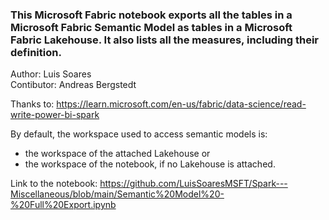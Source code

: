 ### This Microsoft Fabric notebook exports all the tables in a Microsoft Fabric Semantic Model as tables in a Microsoft Fabric Lakehouse. It also lists all the measures, including their definition.

Author: Luis Soares<br>Contibutor: Andreas Bergstedt

Thanks to: https://learn.microsoft.com/en-us/fabric/data-science/read-write-power-bi-spark

By default, the workspace used to access semantic models is:
- the workspace of the attached Lakehouse or
- the workspace of the notebook, if no Lakehouse is attached.

Link to the notebook: https://github.com/LuisSoaresMSFT/Spark---Miscellaneous/blob/main/Semantic%20Model%20-%20Full%20Export.ipynb
